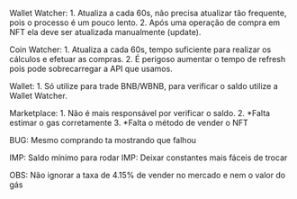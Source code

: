 Wallet Watcher:
	1. Atualiza a cada 60s, não precisa atualizar tão frequente, pois o processo é um pouco lento.
	2. Após uma operação de compra em NFT ela deve ser atualizada manualmente (update).

Coin Watcher:
	1. Atualiza a cada 60s, tempo suficiente para realizar os cálculos e efetuar as compras.
	2. É perigoso aumentar o tempo de refresh pois pode sobrecarregar a API que usamos.

Wallet: 
	1. Só utilize para trade BNB/WBNB, para verificar o saldo utilize a Wallet Watcher.

Marketplace:
	1. Não é mais responsável por verificar o saldo.
	2. *Falta estimar o gas corretamente
	3. *Falta o método de vender o NFT


BUG: Mesmo comprando ta mostrando que falhou

IMP: Saldo mínimo para rodar
IMP: Deixar constantes mais fáceis de trocar

OBS: Não ignorar a taxa de 4.15% de vender no mercado e nem o valor do gás